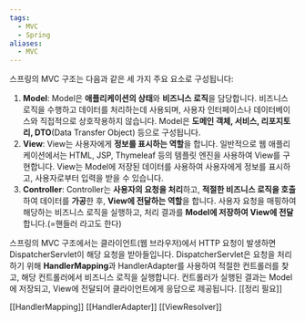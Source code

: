 ```yaml
---
tags:
  - MVC
  - Spring
aliases:
  - MVC
---
```

스프링의 MVC 구조는 다음과 같은 세 가지 주요 요소로 구성됩니다:

1. **Model**: Model은 **애플리케이션의 상태**와 **비즈니스 로직**을 담당합니다. 비즈니스 로직을 수행하고 데이터를 처리하는데 사용되며, 사용자 인터페이스나 데이터베이스와 직접적으로 상호작용하지 않습니다. Model은 **도메인 객체, 서비스, 리포지토리, DTO**(Data Transfer Object) 등으로 구성됩니다.
2. **View**: View는 사용자에게 **정보를 표시하는 역할**을 합니다. 일반적으로 웹 애플리케이션에서는 HTML, JSP, Thymeleaf 등의 템플릿 엔진을 사용하여 View를 구현합니다. View는 Model에 저장된 데이터를 사용하여 사용자에게 정보를 표시하고, 사용자로부터 입력을 받을 수 있습니다.
3. **Controller**: Controller는 **사용자의 요청을 처리**하고, **적절한 비즈니스 로직을 호출**하여 데이터를 **가공**한 후, **View에 전달하는 역할**을 합니다. 사용자 요청을 매핑하여 해당하는 비즈니스 로직을 실행하고, 처리 결과를 **Model에 저장하여 View에 전달**합니다.(=핸들러 라고도 한다)

스프링의 MVC 구조에서는 클라이언트(웹 브라우저)에서 HTTP 요청이 발생하면 DispatcherServlet이 해당 요청을 받아들입니다. DispatcherServlet은 요청을 처리하기 위해 **HandlerMapping**과 HandlerAdapter를 사용하여 적절한 컨트롤러를 찾고, 해당 컨트롤러에서 비즈니스 로직을 실행합니다. 컨트롤러가 실행된 결과는 Model에 저장되고, View에 전달되어 클라이언트에게 응답으로 제공됩니다.
[[정리 필요]]

[[HandlerMapping]]
[[HandlerAdapter]]
[[ViewResolver]]
